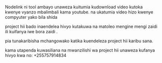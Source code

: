 Nodelink ni tool ambayo unaweza kuitumia kudownload video kutoka kwenye vyanzo mbalimbali kama youtube.
na ukatumia video hizo kwenye compyuter yako bila shida

project hii bado inaendelea hivyo kutakuwa na matoleo mengine mengi zaidi ili kuifanya iwe bora zaidi .

pia tunakaribisha mchangowako katika kuendeleza project hii karibu sana.

kama utapenda kuwasiliana na mwanzilishi wa project hii 
unaweza kufanya hivyo kwa no: +255757914834
